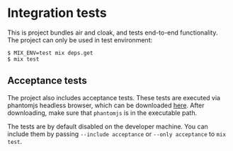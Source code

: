 # Integration tests

This is project bundles air and cloak, and tests end-to-end functionality. The project can only be used in test environment:

```
$ MIX_ENV=test mix deps.get
$ mix test
```

## Acceptance tests

The project also includes acceptance tests. These tests are executed via phantomjs headless browser, which can be downloaded [here](http://phantomjs.org/download.html). After downloading, make sure that `phantomjs` is in the executable path.

The tests are by default disabled on the developer machine. You can include them by passing `--include acceptance` or `--only acceptance` to `mix test`.
